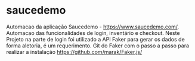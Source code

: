# saucedemo
Automacao da aplicação Saucedemo - https://www.saucedemo.com/.
Automacao das funcionalidades de login, inventário e checkout.
Neste Projeto na parte de login foi utilizado a API Faker para gerar os dados de forma aletoria, é um requerimento. Git do Faker com o passo a passo para realizar a instalação https://github.com/marak/Faker.js/
